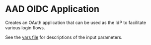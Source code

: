 # AAD OIDC Application

Creates an OAuth application that can be used as the IdP to facilitate various login flows.

See the [vars file](./vars.tf) for descriptions of the input parameters.
